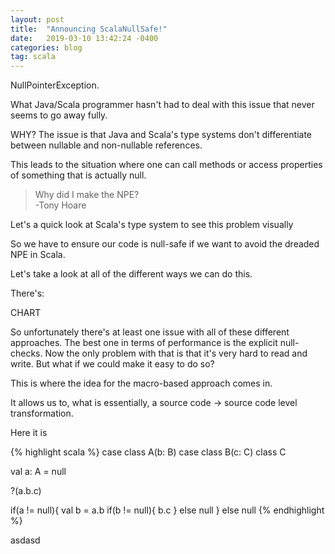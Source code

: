 ```yaml
---
layout: post
title:  "Announcing ScalaNullSafe!"
date:   2019-03-10 13:42:24 -0400
categories: blog
tag: scala
---
```


NullPointerException.

What Java/Scala programmer hasn't had to deal with this issue that never seems to go away fully.


WHY?
The issue is that Java and Scala's type systems don't differentiate between nullable and non-nullable references.

This leads to the situation where one can call methods or access properties of something that is actually null.

> Why did I make the NPE?  
-Tony Hoare

Let's a quick look at Scala's type system to see this problem visually

<SCALA TYPE SYSTEM PICTURE>

So we have to ensure our code is null-safe if we want to avoid the dreaded NPE in Scala.

Let's take a look at all of the different ways we can do this.

There's:

CHART

So unfortunately there's at least one issue with all of these different approaches.  The best one
in terms of performance is the explicit null-checks.  Now the only problem with that is that it's very hard to read
and write.  But what if we could make it easy to do so?

This is where the idea for the macro-based approach comes in.

It allows us to, what is essentially, a source code -> source code level transformation.

Here it is 

{% highlight scala %}
case class A(b: B)
case class B(c: C)
class C

val a: A = null

?(a.b.c)
 
if(a != null){
  val b = a.b
  if(b != null){
    b.c
  } else null
} else null
{% endhighlight %}

asdasd